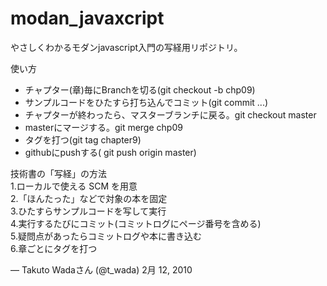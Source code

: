 modan_javaxcript
================
やさしくわかるモダンjavascript入門の写経用リポジトリ。  

使い方  
+   チャプター(章)毎にBranchを切る(git checkout -b chp09)
+   サンプルコードをひたすら打ち込んでコミット(git commit ...)
+   チャプターが終わったら、マスターブランチに戻る。git checkout master
+   masterにマージする。git merge chp09
+   タグを打つ(git tag chapter9)
+   githubにpushする( git push origin master)  

技術書の「写経」の方法  
1.ローカルで使える SCM を用意  
2.「ほんたった」などで対象の本を固定  
3.ひたすらサンプルコードを写して実行  
4.実行するたびにコミット(コミットログにページ番号を含める)  
5.疑問点があったらコミットログや本に書き込む  
6.章ごとにタグを打つ

— Takuto Wadaさん (@t_wada) 2月 12, 2010
